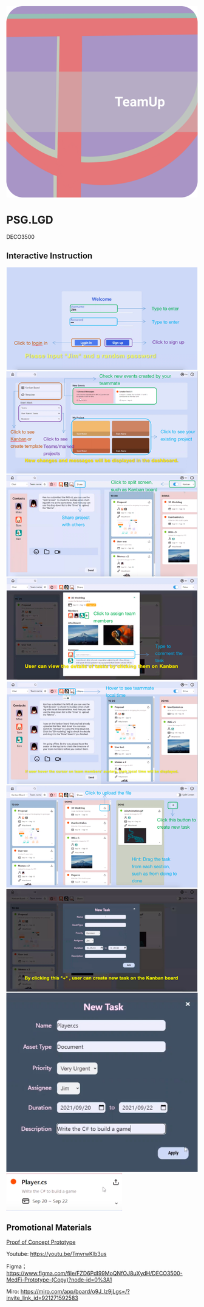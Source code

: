 ![](https://github.com/realDona1dTrump/PSG.LGD/blob/main/Wiki_images/LOGO.jpg)

# PSG.LGD
DECO3500


## Interactive Instruction
![](https://github.com/realDona1dTrump/PSG.LGD/blob/main/Wiki_images/%E5%BE%AE%E4%BF%A1%E5%9B%BE%E7%89%87_20211022010030.png)
![](https://github.com/realDona1dTrump/PSG.LGD/blob/main/Wiki_images/%E5%BE%AE%E4%BF%A1%E5%9B%BE%E7%89%87_202110220100301.png)
![](https://github.com/realDona1dTrump/PSG.LGD/blob/main/Wiki_images/%E5%BE%AE%E4%BF%A1%E5%9B%BE%E7%89%87_202110220100302.png)
![](https://github.com/realDona1dTrump/PSG.LGD/blob/main/Wiki_images/%E5%BE%AE%E4%BF%A1%E5%9B%BE%E7%89%87_202110220100303.png)
![](https://github.com/realDona1dTrump/PSG.LGD/blob/main/Wiki_images/%E5%BE%AE%E4%BF%A1%E5%9B%BE%E7%89%87_202110220100304.png)
![](https://github.com/realDona1dTrump/PSG.LGD/blob/main/Wiki_images/%E5%BE%AE%E4%BF%A1%E5%9B%BE%E7%89%87_202110220100305.png)
![](https://github.com/realDona1dTrump/PSG.LGD/blob/main/Wiki_images/5.png)
![](https://github.com/realDona1dTrump/PSG.LGD/blob/main/Wiki_images/%E5%BE%AE%E4%BF%A1%E5%9B%BE%E7%89%87_202110220100307.png)
![](https://github.com/realDona1dTrump/PSG.LGD/blob/main/Wiki_images/%E5%BE%AE%E4%BF%A1%E5%9B%BE%E7%89%87_202110220100308.png)

## Promotional Materials

[Proof of Concept Prototype](./https://github.com/realDona1dTrump/PSG.LGD/blob/main/pages/index.html)


Youtube: https://youtu.be/TmvrwKlb3us

Figma；https://www.figma.com/file/FZD6PdI99MoQNfOJ8uXydH/DECO3500-MedFi-Prototype-(Copy)?node-id=0%3A1

Miro: https://miro.com/app/board/o9J_lz9jLgs=/?invite_link_id=921271592583
